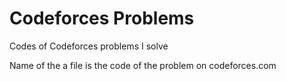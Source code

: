 # Codeforces Problems
Codes of Codeforces problems I solve

Name of the a file is the code of the problem on codeforces.com
